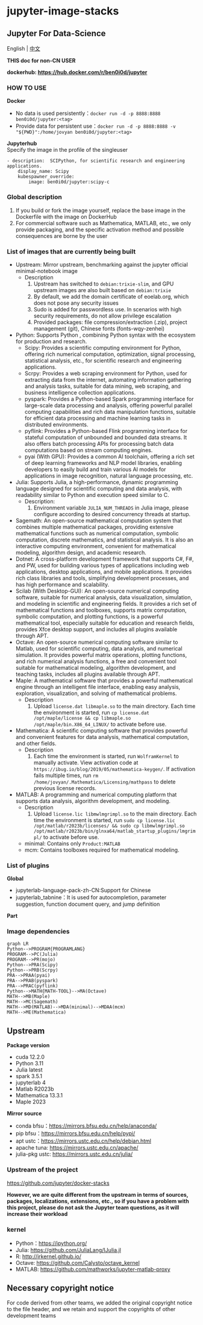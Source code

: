 # jupyter-image-stacks

## Jupyter For Data-Science

English | [中文](README_CN.md)

**THIS doc for non-CN USER**

**dockerhub: https://hub.docker.com/r/ben0i0d/jupyter**

### HOW TO USE
**Docker**
* No data is used persistently：`docker run -d -p 8888:8888 ben0i0d/jupyter:<tag>`  
* Provide data for persistent use：`docker run -d -p 8888:8888 -v "${PWD}":/home/jovyan ben0i0d/jupyter:<tag>`

**Jupyterhub**  
Specify the image in the profile of the singleuser
```
- description:  SCIPython, for scientific research and engineering applications.
    display_name: Scipy
    kubespawner_override:
        image: ben0i0d/jupyter:scipy-c
```
### Global description
1. If you build or fork the image yourself, replace the base image in the Dockerfile with the image on DockerHub
2. For commercial software such as Mathematica, MATLAB, etc., we only provide packaging, and the specific activation method and possible consequences are borne by the user
### List of images that are currently being built
* Upstream: Mirror upstream, benchmarking against the jupyter official minimal-notebook image
    * Description
        1. Upstream has switched to `debian:trixie-slim`, and GPU upstream images are also built based on `debian:trixie`
        2. By default, we add the domain certificate of eoelab.org, which does not pose any security issues
        3. Sudo is added for passwordless use. In scenarios with high security requirements, do not allow privilege escalation
        4. Provided packages: file compression/extraction (.zip), project management (git), Chinese fonts (fonts-wqy-zenhei)
* Python: Supports Python , combining Python syntax with the ecosystem for production and research.
    * Scipy: Provides a scientific computing environment for Python, offering rich numerical computation, optimization, signal processing, statistical analysis, etc., for scientific research and engineering applications.
    * Scrpy: Provides a web scraping environment for Python, used for extracting data from the internet, automating information gathering and analysis tasks, suitable for data mining, web scraping, and business intelligence collection applications.
    * pyspark: Provides a Python-based Spark programming interface for large-scale data processing and analysis, offering powerful parallel computing capabilities and rich data manipulation functions, suitable for efficient data processing and machine learning tasks in distributed environments.
    * pyflink: Provides a Python-based Flink programming interface for stateful computation of unbounded and bounded data streams. It also offers batch processing APIs for processing batch data computations based on stream computing engines.
    * pyai (With GPU): Provides a common AI toolchain, offering a rich set of deep learning frameworks and NLP model libraries, enabling developers to easily build and train various AI models for applications in image recognition, natural language processing, etc.
* Julia: Supports Julia, a high-performance, dynamic programming language designed for scientific computing and data analysis, with readability similar to Python and execution speed similar to C.
    * Description:
        1. Environment variable `JULIA_NUM_THREADS` in Julia image, please configure according to desired concurrency threads at startup.
* Sagemath: An open-source mathematical computation system that combines multiple mathematical packages, providing extensive mathematical functions such as numerical computation, symbolic computation, discrete mathematics, and statistical analysis. It is also an interactive computing environment, convenient for mathematical modeling, algorithm design, and academic research.
* Dotnet: A cross-platform development framework that supports C#, F#, and PW, used for building various types of applications including web applications, desktop applications, and mobile applications. It provides rich class libraries and tools, simplifying development processes, and has high performance and scalability.
* Scilab (With Desktop-GUI): An open-source numerical computing software, suitable for numerical analysis, data visualization, simulation, and modeling in scientific and engineering fields. It provides a rich set of mathematical functions and toolboxes, supports matrix computation, symbolic computation, and plotting functions, is a powerful mathematical tool, especially suitable for education and research fields, provides Xfce desktop support, and includes all plugins available through APT.
* Octave: An open-source numerical computing software similar to Matlab, used for scientific computing, data analysis, and numerical simulation. It provides powerful matrix operations, plotting functions, and rich numerical analysis functions, a free and convenient tool suitable for mathematical modeling, algorithm development, and teaching tasks, includes all plugins available through APT.
* Maple: A mathematical software that provides a powerful mathematical engine through an intelligent file interface, enabling easy analysis, exploration, visualization, and solving of mathematical problems.
    * Description
        1. Upload `license.dat libmaple.so` to the main directory. Each time the environment is started, run `cp license.dat /opt/maple/license && cp libmaple.so /opt/maple/bin.X86_64_LINUX/` to activate before use.
* Mathematica: A scientific computing software that provides powerful and convenient features for data analysis, mathematical computation, and other fields.
    * Description
        1. Each time the environment is started, run `WolframKernel` to manually activate. View activation code at `https://ibug.io/blog/2019/05/mathematica-keygen/`. If activation fails multiple times, run `rm /home/jovyan/.Mathematica/Licensing/mathpass` to delete previous license records.
* MATLAB: A programming and numerical computing platform that supports data analysis, algorithm development, and modeling.
    * Description
        1. Upload `license.lic libmwlmgrimpl.so` to the main directory. Each time the environment is started, run `sudo cp license.lic /opt/matlab/r2023b/licenses/ && sudo cp libmwlmgrimpl.so /opt/matlab/r2023b/bin/glnxa64/matlab_startup_plugins/lmgrimpl/` to activate before use.
    * minimal: Contains only `Product:MATLAB`
    * mcm: Contains toolboxes required for mathematical modeling.


### List of plugins

**Global**
* jupyterlab-language-pack-zh-CN:Support for Chinese
* jupyterlab_tabnine：It is used for autocompletion, parameter suggestion, function document query, and jump definition

**Part**

### Image dependencies
```mermaid
graph LR
Python-->PROGRAM{PROGRAMLANG}
PROGRAM-->PC(Julia)
PROGRAM-->PR(mojo)
Python-->PRA(Scipy)
Python-->PRB(Scrpy)
PRA-->PRAA(pyai)  
PRA-->PRAB(pyspark)  
PRA-->PRAC(pyflink)  
Python-->MATH{MATH-TOOL}-->MA(Octave)
MATH-->MB(Maple)
MATH-->MC(Sagemath)
MATH-->MD(MATLAB)-->MDA(minimal)-->MDAA(mcm)
MATH-->ME(Mathematica)
```

## Upstream

**Package version**
* cuda 12.2.0
* Python 3.11
* Julia latest
* spark 3.5.1
* jupyterlab 4
* Matlab R2023b
* Mathematica 13.3.1
* Maple 2023

**Mirror source**
* conda bfsu：https://mirrors.bfsu.edu.cn/help/anaconda/
* pip bfsu：https://mirrors.bfsu.edu.cn/help/pypi/
* apt ustc：https://mirrors.ustc.edu.cn/help/debian.html
* apache tuna: https://mirrors.ustc.edu.cn/apache/
* julia-pkg ustc: https://mirrors.ustc.edu.cn/julia/

### Upstream of the project
https://github.com/jupyter/docker-stacks

**However, we are quite different from the upstream in terms of sources, packages, localizations, extensions, etc., so if you have a problem with this project, please do not ask the Jupyter team questions, as it will increase their workload**

### kernel
* Python：https://ipython.org/
* Julia: https://github.com/JuliaLang/IJulia.jl
* R: http://irkernel.github.io/
* Octave: https://github.com/Calysto/octave_kernel
* MATLAB: https://github.com/mathworks/jupyter-matlab-proxy

## Necessary copyright notice
For code derived from other teams, we added the original copyright notice to the file header, and we retain and support the copyrights of other development teams

